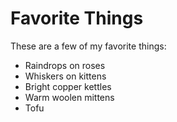 # Favorite Things

These are a few of my favorite things:

- Raindrops on roses
- Whiskers on kittens
- Bright copper kettles
- Warm woolen mittens
- Tofu
